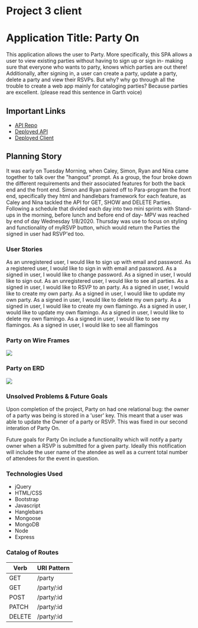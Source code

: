 # Project 3 client

# Application Title: Party On
This application allows the user to Party. More specifically, this SPA allows a user to view existing parties without having to sign up or sign in- making sure that everyone who wants to party, knows which parties are out there! Additionally, after signing in, a user can create a party, update a party, delete a party and view their RSVPs.
But why? why go through all the trouble to create a web app mainly for cataloging parties? Because parties are excellent. (please read this sentence in Garth voice)
## Important Links
- [API Repo](https://github.com/hippogitamus/project-3-api)
- [Deployed API](https://safe-hollows-46259.herokuapp.com/)
- [Deployed Client](https://hippogitamus.github.io/project-3-client/)
## Planning Story
It was early on Tuesday Morning, when Caley, Simon, Ryan and Nina came together to talk over the "hangout" prompt. As a group, the four broke down the different requirements and their associated features for both the back end and the front end.
Simon and Ryan paired off to Para-program the front end, specifically they html  and handlebars framework for each feature, as Caley and Nina tackled the API for GET, SHOW and DELETE Parties. Following a schedule that divided each day into two mini sprints with Stand-ups in the morning, before lunch and before end of day- MPV was reached by end of day Wednesday 1/8/2020. Thursday was use to focus on styling and functionality of myRSVP button, which would return the Parties the signed in user had RSVP'ed too.
### User Stories
As an unregistered user, I would like to sign up with email and password.
As a registered user, I would like to sign in with email and password.
As a signed in user, I would like to change password.
As a signed in user, I would like to sign out.
As an unregistered user, I would like to see all parties.
As a signed in user, I would like to RSVP to an party.
As a signed in user, I would like to create my own party.
As a signed in user, I would like to update my own party.
As a signed in user, I would like to delete my own party.
As a signed in user, I would like to create my own flamingo.
As a signed in user, I would like to update my own flamingo.
As a signed in user, I would like to delete my own flamingo.
As a signed in user, I would like to see my flamingos.
As a signed in user, I would like to see all flamingos

### Party on Wire Frames
![](https://imgur.com/JP3hvAb)
### Party on ERD
![](https://imgur.com/FY7RsHB)
### Unsolved Problems & Future Goals
Upon completion of the project, Party on had one relational bug: the owner of a party was being is stored in a 'user' key. This meant that a user was able to update the Owner of a party or RSVP. This was fixed in our second interation of Party On.

Future goals for Party On include a functionality which will notify a party owner
when a RSVP is submitted for a given party. Ideally this notification will include the user name of the atendee as well as a current total number of attendees for the
event in question.
### Technologies Used
- jQuery
- HTML/CSS
- Bootstrap
- Javascript
- Hanglebars
- Mongoose
- MongoDB
- Node
- Express
### Catalog of Routes
Verb         |	URI Pattern
------------ | -------------
GET | /party
GET | /party/:id
POST | /party/:id
PATCH | /party/:id
DELETE | /party/:id
